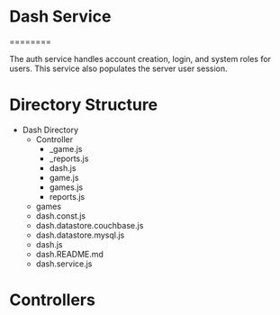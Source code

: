 # Dash Service
========

The auth service handles account creation, login, and system roles for users.  This service also populates the server user session.

Directory Structure
========

* Dash Directory
    * Controller
        * _game.js
        * _reports.js
        * dash.js
        * game.js
        * games.js
        * reports.js
    * games
    * dash.const.js
    * dash.datastore.couchbase.js
    * dash.datastore.mysql.js
    * dash.js
    * dash.README.md
    * dash.service.js

Controllers
========